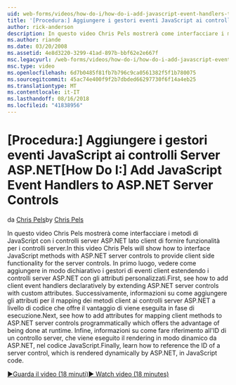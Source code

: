 ```yaml
---
uid: web-forms/videos/how-do-i/how-do-i-add-javascript-event-handlers-to-aspnet-server-controls
title: '[Procedura:] Aggiungere i gestori eventi JavaScript ai controlli Server ASP.NET | Microsoft Docs'
author: rick-anderson
description: In questo video Chris Pels mostrerà come interfacciare i metodi di JavaScript con i controlli server ASP.NET lato client di fornire funzionalità per i server Contr....
ms.author: riande
ms.date: 03/20/2008
ms.assetid: 4e8d3220-3299-41ad-897b-bbf62e2e667f
msc.legacyurl: /web-forms/videos/how-do-i/how-do-i-add-javascript-event-handlers-to-aspnet-server-controls
msc.type: video
ms.openlocfilehash: 6d7b0485f81fb7b796c9ca0561382f5f1b780075
ms.sourcegitcommit: 45ac74e400f9f2b7dbded66297730f6f14a4eb25
ms.translationtype: MT
ms.contentlocale: it-IT
ms.lasthandoff: 08/16/2018
ms.locfileid: "41838956"
---
```

<a name="how-do-i-add-javascript-event-handlers-to-aspnet-server-controls"></a><span data-ttu-id="2dbef-103">[Procedura:] Aggiungere i gestori eventi JavaScript ai controlli Server ASP.NET</span><span class="sxs-lookup"><span data-stu-id="2dbef-103">[How Do I:] Add JavaScript Event Handlers to ASP.NET Server Controls</span></span>
====================
<span data-ttu-id="2dbef-104">da [Chris Pels](https://twitter.com/chrispels)</span><span class="sxs-lookup"><span data-stu-id="2dbef-104">by [Chris Pels](https://twitter.com/chrispels)</span></span>

<span data-ttu-id="2dbef-105">In questo video Chris Pels mostrerà come interfacciare i metodi di JavaScript con i controlli server ASP.NET lato client di fornire funzionalità per i controlli server.</span><span class="sxs-lookup"><span data-stu-id="2dbef-105">In this video Chris Pels will show how to interface JavaScript methods with ASP.NET server controls to provide client side functionality for the server controls.</span></span> <span data-ttu-id="2dbef-106">In primo luogo, vedere come aggiungere in modo dichiarativo i gestori di eventi client estendendo i controlli server ASP.NET con gli attributi personalizzati.</span><span class="sxs-lookup"><span data-stu-id="2dbef-106">First, see how to add client event handlers declaratively by extending ASP.NET server controls with custom attributes.</span></span> <span data-ttu-id="2dbef-107">Successivamente, informazioni su come aggiungere gli attributi per il mapping dei metodi client ai controlli server ASP.NET a livello di codice che offre il vantaggio di viene eseguita in fase di esecuzione.</span><span class="sxs-lookup"><span data-stu-id="2dbef-107">Next, see how to add attributes for mapping client methods to ASP.NET server controls programmatically which offers the advantage of being done at runtime.</span></span> <span data-ttu-id="2dbef-108">Infine, informazioni su come fare riferimento all'ID di un controllo server, che viene eseguito il rendering in modo dinamico da ASP.NET, nel codice JavaScript.</span><span class="sxs-lookup"><span data-stu-id="2dbef-108">Finally, learn how to reference the ID of a server control, which is rendered dynamically by ASP.NET, in JavaScript code.</span></span>

[<span data-ttu-id="2dbef-109">&#9654;Guarda il video (18 minuti)</span><span class="sxs-lookup"><span data-stu-id="2dbef-109">&#9654; Watch video (18 minutes)</span></span>](https://channel9.msdn.com/Blogs/ASP-NET-Site-Videos/how-do-i-add-javascript-event-handlers-to-aspnet-server-controls)

